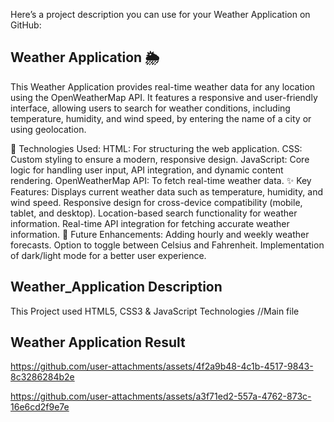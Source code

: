 
Here’s a project description you can use for your Weather Application on GitHub:

## Weather Application 🌦️
This Weather Application provides real-time weather data for any location using the OpenWeatherMap API. It features a responsive and user-friendly interface, allowing users to search for weather conditions, including temperature, humidity, and wind speed, by entering the name of a city or using geolocation.

🔧 Technologies Used:
HTML: For structuring the web application.
CSS: Custom styling to ensure a modern, responsive design.
JavaScript: Core logic for handling user input, API integration, and dynamic content rendering.
OpenWeatherMap API: To fetch real-time weather data.
✨ Key Features:
Displays current weather data such as temperature, humidity, and wind speed.
Responsive design for cross-device compatibility (mobile, tablet, and desktop).
Location-based search functionality for weather information.
Real-time API integration for fetching accurate weather information.
🚀 Future Enhancements:
Adding hourly and weekly weather forecasts.
Option to toggle between Celsius and Fahrenheit.
Implementation of dark/light mode for a better user experience.




## Weather_Application Description

This Project used HTML5, CSS3 &amp; JavaScript Technologies
//Main file

## Weather Application Result


https://github.com/user-attachments/assets/4f2a9b48-4c1b-4517-9843-8c3286284b2e

https://github.com/user-attachments/assets/a3f71ed2-557a-4762-873c-16e6cd2f9e7e

